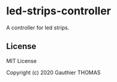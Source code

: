 # led-strips-controller

A controller for led strips.

## License

MIT License

Copyright (c) 2020 Gauthier THOMAS